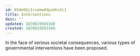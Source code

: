 ```yaml
---
id: 65dm56j1rsemw8dpxmhx2c1
title: Interventions
desc: ''
updated: 1670019503160
created: 1670019503160
---
```


In the face of serious societal consequences, various types of governmental interventions have been proposed.